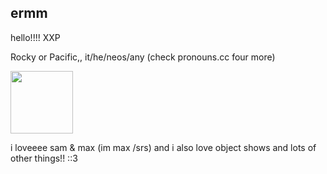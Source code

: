 ## ermm
<p>hello!!!! XXP</p>
<p>Rocky or Pacific,, it/he/neos/any (check pronouns.cc four more)</p>
<img src="https://files.catbox.moe/kji189.png"
width="100"
height="100"/>
<p>i loveeee sam & max (im max /srs) and i also love object shows and lots of other things!! ::3</p>
